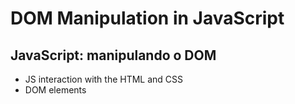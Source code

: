 # DOM Manipulation in JavaScript

## JavaScript: manipulando o DOM

- JS interaction with the HTML and CSS
- DOM elements
